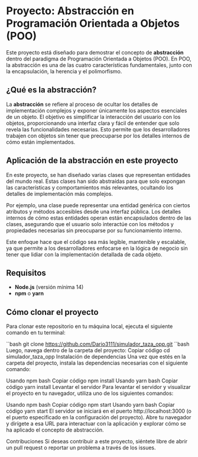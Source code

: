 # Proyecto: Abstracción en Programación Orientada a Objetos (POO)

Este proyecto está diseñado para demostrar el concepto de **abstracción** dentro del paradigma de Programación Orientada a Objetos (POO). En POO, la abstracción es una de las cuatro características fundamentales, junto con la encapsulación, la herencia y el polimorfismo.

## ¿Qué es la abstracción?

La **abstracción** se refiere al proceso de ocultar los detalles de implementación complejos y exponer únicamente los aspectos esenciales de un objeto. El objetivo es simplificar la interacción del usuario con los objetos, proporcionando una interfaz clara y fácil de entender que solo revela las funcionalidades necesarias. Esto permite que los desarrolladores trabajen con objetos sin tener que preocuparse por los detalles internos de cómo están implementados.

## Aplicación de la abstracción en este proyecto

En este proyecto, se han diseñado varias clases que representan entidades del mundo real. Estas clases han sido abstraídas para que solo expongan las características y comportamientos más relevantes, ocultando los detalles de implementación más complejos.

Por ejemplo, una clase puede representar una entidad genérica con ciertos atributos y métodos accesibles desde una interfaz pública. Los detalles internos de cómo estas entidades operan están encapsulados dentro de las clases, asegurando que el usuario solo interactúe con los métodos y propiedades necesarias sin preocuparse por su funcionamiento interno.

Este enfoque hace que el código sea más legible, mantenible y escalable, ya que permite a los desarrolladores enfocarse en la lógica de negocio sin tener que lidiar con la implementación detallada de cada objeto.

## Requisitos

- **Node.js** (versión mínima 14)
- **npm** o **yarn**

## Cómo clonar el proyecto

Para clonar este repositorio en tu máquina local, ejecuta el siguiente comando en tu terminal:

``bash
git clone https://github.com/Dario3111/simulador_taza_opp.git
´´bash
Luego, navega dentro de la carpeta del proyecto:
Copiar código
cd simulador_taza_opp
Instalación de dependencias
Una vez que estés en la carpeta del proyecto, instala las dependencias necesarias con el siguiente comando:

Usando npm
bash
Copiar código
npm install
Usando yarn
bash
Copiar código
yarn install
Levantar el servidor
Para levantar el servidor y visualizar el proyecto en tu navegador, utiliza uno de los siguientes comandos:

Usando npm
bash
Copiar código
npm start
Usando yarn
bash
Copiar código
yarn start
El servidor se iniciará en el puerto http://localhost:3000 (o el puerto especificado en la configuración del proyecto). Abre tu navegador y dirígete a esa URL para interactuar con la aplicación y explorar cómo se ha aplicado el concepto de abstracción.

Contribuciones
Si deseas contribuir a este proyecto, siéntete libre de abrir un pull request o reportar un problema a través de los issues.
